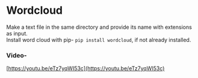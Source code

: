 # Wordcloud

Make a text file in the same directory and provide its name with extensions as input.<br>
Install word cloud with pip- ```pip install wordcloud```, if not already installed.

### Video- 
[https://youtu.be/eTz7yqWI53c](https://youtu.be/eTz7yqWI53c)
